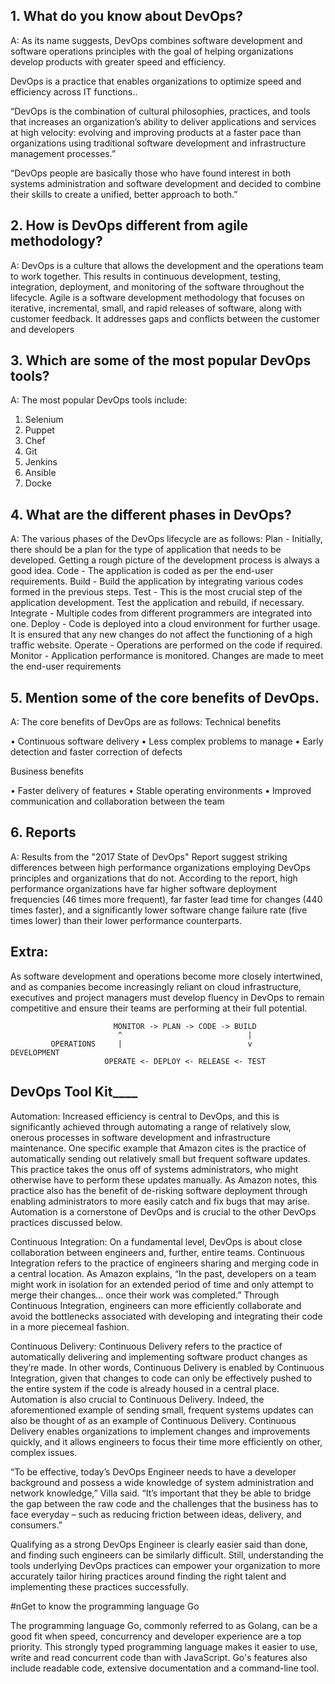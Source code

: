 ## 1. What do you know about DevOps?

A: As its name suggests, DevOps combines software development and software operations principles with the goal of helping organizations develop products with greater speed and efficiency.

DevOps is a practice that enables organizations to optimize speed and efficiency across IT functions..

“DevOps is the combination of cultural philosophies, practices, and tools that increases an organization’s ability to deliver applications and services at high velocity: evolving and improving products at a faster pace than organizations using traditional software development and infrastructure management processes.”

“DevOps people are basically those who have found interest in both systems administration and software development and decided to combine their skills to create a unified, better approach to both.”

## 2. How is DevOps different from agile methodology?

A: DevOps is a culture that allows the development and the operations team to 
work together. This results in continuous development, testing, integration, 
deployment, and monitoring of the software throughout the lifecycle.
Agile is a software development methodology that focuses on iterative, 
incremental, small, and rapid releases of software, along with customer 
feedback. It addresses gaps and conflicts between the customer and 
developers

## 3. Which are some of the most popular DevOps tools?

A: The most popular DevOps tools include:
1. Selenium
2. Puppet
3. Chef
4. Git
5. Jenkins
6. Ansible
7. Docke

## 4. What are the different phases in DevOps?

A: The various phases of the DevOps lifecycle are as follows:
Plan - Initially, there should be a plan for the type of application that needs to 
be developed. Getting a rough picture of the development process is always a 
good idea.
Code - The application is coded as per the end-user requirements. 
Build - Build the application by integrating various codes formed in the 
previous steps.
Test - This is the most crucial step of the application development. Test the 
application and rebuild, if necessary.
Integrate - Multiple codes from different programmers are integrated into one.
Deploy - Code is deployed into a cloud environment for further usage. It is 
ensured that any new changes do not affect the functioning of a high traffic 
website. 
Operate - Operations are performed on the code if required. 
Monitor - Application performance is monitored. Changes are made to meet 
the end-user requirements

## 5. Mention some of the core benefits of DevOps.

A: The core benefits of DevOps are as follows:
Technical benefits

• Continuous software delivery
• Less complex problems to manage
• Early detection and faster correction of defects

Business benefits

• Faster delivery of features
• Stable operating environments
• Improved communication and collaboration between the team

## 6. Reports

A: Results from the "2017 State of DevOps" Report suggest striking differences between high performance organizations employing DevOps principles and organizations that do not. According to the report, high performance organizations have far higher software deployment frequencies (46 times more frequent), far faster lead time for changes (440 times faster), and a significantly lower software change failure rate (five times lower) than their lower performance counterparts.

## Extra:

As software development and operations become more closely intertwined, and as companies become increasingly reliant on cloud infrastructure, executives and project managers must develop fluency in DevOps to remain competitive and ensure their teams are performing at their full potential.

                           MONITOR -> PLAN -> CODE -> BUILD 
                            ^                            |
             OPERATIONS     |                            v      DEVELOPMENT
                         OPERATE <- DEPLOY <- RELEASE <- TEST 
                         
## DevOps Tool Kit____

Automation: Increased efficiency is central to DevOps, and this is significantly achieved through automating a range of relatively slow, onerous processes in software development and infrastructure maintenance. One specific example that Amazon cites is the practice of automatically sending out relatively small but frequent software updates. This practice takes the onus off of systems administrators, who might otherwise have to perform these updates manually. As Amazon notes, this practice also has the benefit of de-risking software deployment through enabling administrators to more easily catch and fix bugs that may arise. Automation is a cornerstone of DevOps and is crucial to the other DevOps practices discussed below.

Continuous Integration: On a fundamental level, DevOps is about close collaboration between engineers and, further, entire teams. Continuous Integration refers to the practice of engineers sharing and merging code in a central location. As Amazon explains, “In the past, developers on a team might work in isolation for an extended period of time and only attempt to merge their changes… once their work was completed.” Through Continuous Integration, engineers can more efficiently collaborate and avoid the bottlenecks associated with developing and integrating their code in a more piecemeal fashion.

Continuous Delivery: Continuous Delivery refers to the practice of automatically delivering and implementing software product changes as they’re made. In other words, Continuous Delivery is enabled by Continuous Integration, given that changes to code can only be effectively pushed to the entire system if the code is already housed in a central place. Automation is also crucial to Continuous Delivery. Indeed, the aforementioned example of sending small, frequent systems updates can also be thought of as an example of Continuous Delivery. Continuous Delivery enables organizations to implement changes and improvements quickly, and it allows engineers to focus their time more efficiently on other, complex issues.
                            
“To be effective, today’s DevOps Engineer needs to have a developer background and possess a wide knowledge of system administration and network knowledge,” Villa said. “It’s important that they be able to bridge the gap between the raw code and the challenges that the business has to face everyday – such as reducing friction between ideas, delivery, and consumers.”

Qualifying as a strong DevOps Engineer is clearly easier said than done, and finding such engineers can be similarly difficult. Still, understanding the tools underlying DevOps practices can empower your organization to more accurately tailor hiring practices around finding the right talent and implementing these practices successfully.

#nGet to know the programming language Go

The programming language Go, commonly referred to as Golang, can be a good fit when speed, concurrency and developer experience are a top priority. This strongly typed programming language makes it easier to use, write and read concurrent code than with JavaScript. Go's features also include readable code, extensive documentation and a command-line tool.
